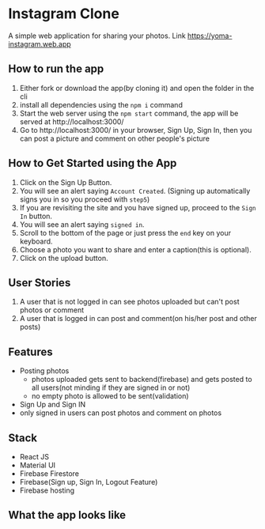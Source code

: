 # Instagram Clone 
A simple web application for sharing your photos.
Link https://yoma-instagram.web.app

## How to run the app
1. Either fork or download the app(by cloning it) and open the folder in the cli
2. install all dependencies using the `npm i` command
3. Start the web server using the `npm start` command, the app will be served at http://localhost:3000/
4. Go to http://localhost:3000/ in your browser, Sign Up, Sign In, then you can post a picture and comment on other people's picture

## How to Get Started using the App
1. Click on the Sign Up Button.
2. You will see an alert saying `Account Created`. (Signing up automatically signs you in so you proceed with `step5`)
3. If you are revisiting the site and you have signed up, proceed to the `Sign In` button.
4. You will see an alert saying `signed in`.
5. Scroll to the bottom of the page or just press the `end` key on your keyboard.
6. Choose a photo you want to share and enter a caption(this is optional).
7. Click on the upload button.

## User Stories
1. A user that is not logged in can see photos uploaded but can't post photos or comment
2. A user that is logged in can post and comment(on his/her post and other posts)

## Features
- Posting photos
  - photos uploaded gets sent to backend(firebase) and gets posted to all users(not minding if they are signed in or not)
  - no empty photo is allowed to be sent(validation)
 - Sign Up and Sign IN
  - only signed in users can post photos and comment on photos
 
## Stack
- React JS
- Material UI
- Firebase Firestore
- Firebase(Sign up, Sign In, Logout Feature)
- Firebase hosting

## What the app looks like
